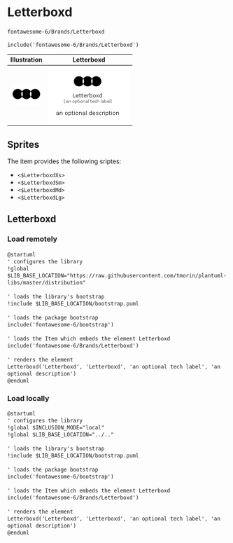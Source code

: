 # Letterboxd


```text
fontawesome-6/Brands/Letterboxd
```

```text
include('fontawesome-6/Brands/Letterboxd')
```



| Illustration | Letterboxd |
| :---: | :---: |
| ![illustration for Illustration](../../fontawesome-6/Brands/Letterboxd.png) | ![illustration for Letterboxd](../../fontawesome-6/Brands/Letterboxd.Local.png) |



## Sprites
The item provides the following sriptes:

- `<$LetterboxdXs>`
- `<$LetterboxdSm>`
- `<$LetterboxdMd>`
- `<$LetterboxdLg>`





## Letterboxd

### Load remotely
```plantuml
@startuml
' configures the library
!global $LIB_BASE_LOCATION="https://raw.githubusercontent.com/tmorin/plantuml-libs/master/distribution"

' loads the library's bootstrap
!include $LIB_BASE_LOCATION/bootstrap.puml

' loads the package bootstrap
include('fontawesome-6/bootstrap')

' loads the Item which embeds the element Letterboxd
include('fontawesome-6/Brands/Letterboxd')

' renders the element
Letterboxd('Letterboxd', 'Letterboxd', 'an optional tech label', 'an optional description')
@enduml
```

### Load locally
```plantuml
@startuml
' configures the library
!global $INCLUSION_MODE="local"
!global $LIB_BASE_LOCATION="../.."

' loads the library's bootstrap
!include $LIB_BASE_LOCATION/bootstrap.puml

' loads the package bootstrap
include('fontawesome-6/bootstrap')

' loads the Item which embeds the element Letterboxd
include('fontawesome-6/Brands/Letterboxd')

' renders the element
Letterboxd('Letterboxd', 'Letterboxd', 'an optional tech label', 'an optional description')
@enduml
```

